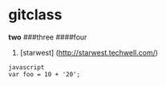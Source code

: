 # gitclass
**two**
###three
####four
1. [starwest] (http://starwest.techwell.com/)
```
javascript
var foo = 10 + '20';
